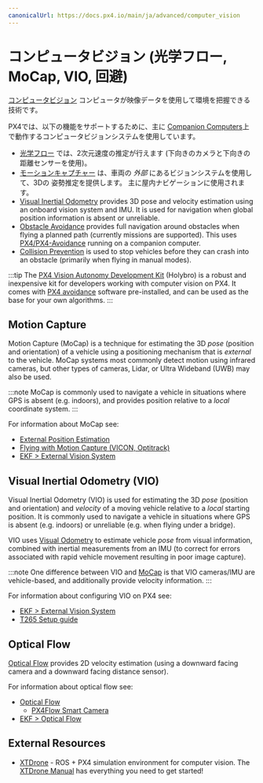```yaml
---
canonicalUrl: https://docs.px4.io/main/ja/advanced/computer_vision
---
```


# コンピュータビジョン (光学フロー, MoCap, VIO, 回避)

[コンピュータビジョン](https://en.wikipedia.org/wiki/Computer_vision) コンピュータが映像データを使用して環境を把握できる技術です。

PX4では、以下の機能をサポートするために、主に [Companion Computers](../companion_computer/pixhawk_companion.md)上で動作するコンピュータビジョンシステムを使用しています。
- [光学フロー](#optical_flow) では、2次元速度の推定が行えます (下向きのカメラと下向きの距離センサーを使用)。
- [モーションキャプチャー](#mocap) は、車両の *外部* にあるビジョンシステムを使用して、3Dの 姿勢推定を提供します。 主に屋内ナビゲーションに使用されます。
- [Visual Inertial Odometry](#visual-inertial-odometry-vio) provides 3D pose and velocity estimation using an onboard vision system and IMU. It is used for navigation when global position information is absent or unreliable.
- [Obstacle Avoidance](../computer_vision/obstacle_avoidance.md) provides full navigation around obstacles when flying a planned path (currently missions are supported). This uses [PX4/PX4-Avoidance](https://github.com/PX4/PX4-Avoidance) running on a companion computer.
- [Collision Prevention](../computer_vision/collision_prevention.md) is used to stop vehicles before they can crash into an obstacle (primarily when flying in manual modes).

:::tip
The [PX4 Vision Autonomy Development Kit](../complete_vehicles/px4_vision_kit.md) (Holybro) is a robust and inexpensive kit for developers working with computer vision on PX4. It comes with [PX4 avoidance](https://github.com/PX4/PX4-Avoidance) software pre-installed, and can be used as the base for your own algorithms.
:::

## Motion Capture

Motion Capture (MoCap) is a technique for estimating the 3D *pose* (position and orientation) of a vehicle using a positioning mechanism that is *external* to the vehicle. MoCap systems most commonly detect motion using infrared cameras, but other types of cameras, Lidar, or Ultra Wideband (UWB)  may also be used.

:::note
MoCap is commonly used to navigate a vehicle in situations where GPS is absent (e.g. indoors), and provides position relative to a *local* coordinate system.
:::

For information about MoCap see:
- [External Position Estimation](../ros/external_position_estimation.md)
- [Flying with Motion Capture (VICON, Optitrack)](../tutorials/motion-capture.md)
- [EKF > External Vision System](../advanced_config/tuning_the_ecl_ekf.md#external-vision-system)


## Visual Inertial Odometry (VIO)

Visual Inertial Odometry (VIO) is used for estimating the 3D *pose* (position and orientation) and *velocity* of a moving vehicle relative to a *local* starting position. It is commonly used to navigate a vehicle in situations where GPS is absent (e.g. indoors) or unreliable (e.g. when flying under a bridge).

VIO uses [Visual Odometry](https://en.wikipedia.org/wiki/Visual_odometry) to estimate vehicle *pose* from visual information, combined with inertial measurements from an IMU (to correct for errors associated with rapid vehicle movement resulting in poor image capture).

:::note
One difference between VIO and [MoCap](#motion-capture) is that VIO cameras/IMU are vehicle-based, and additionally provide velocity information.
:::

For information about configuring VIO on PX4 see:
- [EKF > External Vision System](../advanced_config/tuning_the_ecl_ekf.md#external-vision-system)
- [T265 Setup guide](../peripherals/camera_t265_vio.md)


## Optical Flow

[Optical Flow](../sensor/optical_flow.md) provides 2D velocity estimation (using a downward facing camera and a downward facing distance sensor).

For information about optical flow see:
- [Optical Flow](../sensor/optical_flow.md)
  - [PX4Flow Smart Camera](../sensor/px4flow.md)
- [EKF > Optical Flow](../advanced_config/tuning_the_ecl_ekf.md#optical-flow)

## External Resources

- [XTDrone](https://github.com/robin-shaun/XTDrone/blob/master/README.en.md) - ROS + PX4 simulation environment for computer vision. The [XTDrone Manual](https://www.yuque.com/xtdrone/manual_en) has everything you need to get started!
